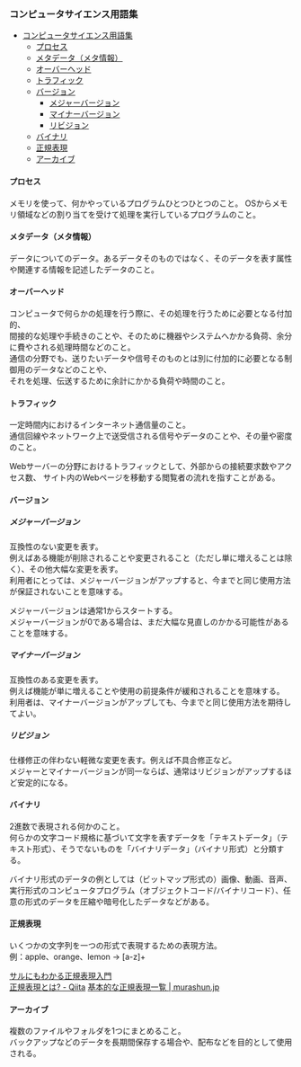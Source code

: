 ### コンピュータサイエンス用語集

- [コンピュータサイエンス用語集](#コンピュータサイエンス用語集)
  - [プロセス](#プロセス)
  - [メタデータ（メタ情報）](#メタデータメタ情報)
  - [オーバーヘッド](#オーバーヘッド)
  - [トラフィック](#トラフィック)
  - [バージョン](#バージョン)
    - [メジャーバージョン](#メジャーバージョン)
    - [マイナーバージョン](#マイナーバージョン)
    - [リビジョン](#リビジョン)
  - [バイナリ](#バイナリ)
  - [正規表現](#正規表現)
  - [アーカイブ](#アーカイブ)

#### プロセス
メモリを使って、何かやっているプログラムひとつひとつのこと。
OSからメモリ領域などの割り当てを受けて処理を実行しているプログラムのこと。

#### メタデータ（メタ情報）
データについてのデータ。あるデータそのものではなく、そのデータを表す属性や関連する情報を記述したデータのこと。

#### オーバーヘッド
コンピュータで何らかの処理を行う際に、その処理を行うために必要となる付加的、  
間接的な処理や手続きのことや、そのために機器やシステムへかかる負荷、余分に費やされる処理時間などのこと。  
通信の分野でも、送りたいデータや信号そのものとは別に付加的に必要となる制御用のデータなどのことや、  
それを処理、伝送するために余計にかかる負荷や時間のこと。

#### トラフィック
一定時間内におけるインターネット通信量のこと。  
通信回線やネットワーク上で送受信される信号やデータのことや、その量や密度のこと。

Webサーバーの分野におけるトラフィックとして、外部からの接続要求数やアクセス数、
サイト内のWebページを移動する閲覧者の流れを指すことがある。

#### バージョン
##### メジャーバージョン
互換性のない変更を表す。  
例えばある機能が削除されることや変更されること（ただし単に増えることは除く）、その他大幅な変更を表す。  
利用者にとっては、メジャーバージョンがアップすると、今までと同じ使用方法が保証されないことを意味する。

メジャーバージョンは通常1からスタートする。  
メジャーバージョンが0である場合は、まだ大幅な見直しのかかる可能性があることを意味する。

##### マイナーバージョン
互換性のある変更を表す。  
例えば機能が単に増えることや使用の前提条件が緩和されることを意味する。  
利用者は、マイナーバージョンがアップしても、今までと同じ使用方法を期待してよい。

##### リビジョン
仕様修正の伴わない軽微な変更を表す。例えば不具合修正など。  
メジャーとマイナーバージョンが同一ならば、通常はリビジョンがアップするほど安定的になる。

#### バイナリ
2進数で表現される何かのこと。  
何らかの文字コード規格に基づいて文字を表すデータを「テキストデータ」（テキスト形式）、そうでないものを「バイナリデータ」（バイナリ形式）と分類する。

バイナリ形式のデータの例としては（ビットマップ形式の）画像、動画、音声、実行形式のコンピュータプログラム（オブジェクトコード/バイナリコード）、任意の形式のデータを圧縮や暗号化したデータなどがある。

#### 正規表現
いくつかの文字列を一つの形式で表現するための表現方法。  
例：apple、orange、lemon → [a-z]+

[サルにもわかる正規表現入門](https://userweb.mnet.ne.jp/nakama/)  
[正規表現とは? \- Qiita](https://qiita.com/soarflat/items/2b50c1efe2ea54a762d7)
[基本的な正規表現一覧 \| murashun\.jp](https://murashun.jp/article/programming/regular-expression.html)

#### アーカイブ
複数のファイルやフォルダを1つにまとめること。  
バックアップなどのデータを長期間保存する場合や、配布などを目的として使用される。